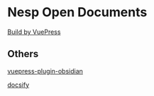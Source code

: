 
# Nesp Open Documents
[Build by VuePress](https://v2.vuepress.vuejs.org/zh/guide/)

## Others
[vuepress-plugin-obsidian](https://github.com/windily-cloud/vuepress-plugin-obsidian)

[docsify](https://docsify.js.org/#/zh-cn/quickstart)
